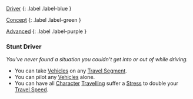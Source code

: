 
[Driver](Game/Character-Development#Driver)
{: .label .label-blue }

[Concept](Game/Character-Development#Concept)
{: .label .label-green }

[Advanced](Game/Character-Development#Advanced)
{: .label .label-purple }
### Stunt Driver
*You've never found a situation you couldn't get into or out of while driving.*
* You can take [Vehicles](Game/Asset#Vehicles) on any [Travel Segment](Game/Telling-The-Story#Travel%20Segment).
* You can pilot any [Vehicles](Game/Asset#Vehicles) alone.
* You can have all [Character](Game/Core/Terminology#Character) [Travelling](Game/Telling-The-Story#Travelling) suffer a [Stress](Game/Core/Blocks/Stress) to double your [Travel Speed](Game/Telling-The-Story#Travel%20Speed).